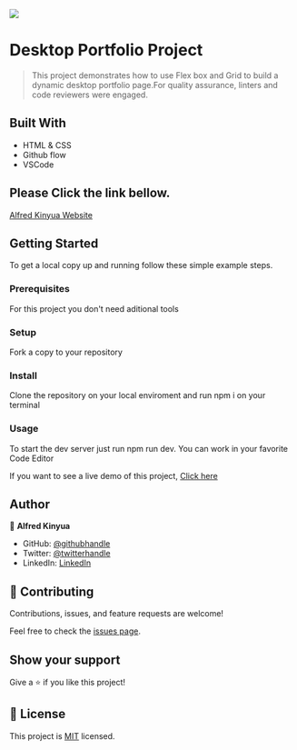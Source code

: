 ![](https://img.shields.io/badge/Microverse-blueviolet)

# Desktop Portfolio Project

> This project demonstrates how to use Flex box and Grid to build a dynamic desktop portfolio page.For quality assurance, linters and code reviewers were engaged.

## Built With

- HTML & CSS
- Github flow
- VSCode

## Please Click the link bellow.

[Alfred Kinyua Website](https://alfred-kinyua.github.io/Mobile-portfolio./)

## Getting Started

To get a local copy up and running follow these simple example steps.

### Prerequisites

For this project you don't need aditional tools

### Setup

Fork a copy to your repository

### Install

Clone the repository on your local enviroment and run npm i on your terminal

### Usage

To start the dev server just run npm run dev. You can work in your favorite Code Editor

If you want to see a live demo of this project, [Click here](https://alfred-kinyua.github.io/Mobile-portfolio./)

## Author

👤 **Alfred Kinyua**

- GitHub: [@githubhandle](https://github.com/Alfred-KInyua)
- Twitter: [@twitterhandle](https://twitter.com/alfkinyua)
- LinkedIn: [LinkedIn](https://www.linkedin.com/in/alfred-kinyua/)

## 🤝 Contributing

Contributions, issues, and feature requests are welcome!

Feel free to check the [issues page](https://github.com/Alfred-KInyua/Mobile-portfolio./issues).

## Show your support

Give a ⭐️ if you like this project!

## 📝 License

This project is [MIT](./MIT.md) licensed.
